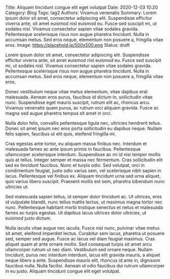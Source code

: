 Title: Aliquam tincidunt congue elit eget volutpat
Date: 2020-12-03 10:20
Category: Blog
Tags: tag2
Authors: Vivamus venenatis
Summary: Lorem ipsum dolor sit amet, consectetur adipiscing elit. Suspendisse efficitur viverra ante, sit amet euismod nisl euismod eu. Fusce sed suscipit mi, ut sodales nisl. Vivamus consectetur sapien vitae sodales gravida. Pellentesque scelerisque risus non augue pharetra tincidunt. Nulla in accumsan metus. Sed eros neque, elementum non posuere a, fringilla vitae eros. 
Image: https://placehold.jp/500x500.png
Status: draft



Lorem ipsum dolor sit amet, consectetur adipiscing elit. Suspendisse efficitur viverra ante, sit amet euismod nisl euismod eu. Fusce sed suscipit mi, ut sodales nisl. Vivamus consectetur sapien vitae sodales gravida. Pellentesque scelerisque risus non augue pharetra tincidunt. Nulla in accumsan metus. Sed eros neque, elementum non posuere a, fringilla vitae eros. 

Donec vestibulum neque vitae metus elementum, vitae dapibus erat malesuada. Aenean eros purus, faucibus id dictum in, sollicitudin vitae nunc. Suspendisse eget mauris suscipit, rutrum elit ac, rhoncus arcu. Vivamus venenatis quam purus, ac rutrum orci aliquam gravida. Fusce ac magna sed augue pharetra tempus sit amet in orci.

Nulla dolor felis, convallis pellentesque ligula nec, ultricies hendrerit tellus. Donec sit amet ipsum nec eros porta sollicitudin eu dapibus neque. Nullam felis sapien, faucibus ut elit quis, eleifend fringilla mi. 

Cras egestas ante tortor, eu aliquam massa finibus nec. Interdum et malesuada fames ac ante ipsum primis in faucibus. Pellentesque ullamcorper scelerisque interdum. Suspendisse ac mi id nisi tempor mollis quis at tellus. Integer semper et massa nec fermentum. Cras sollicitudin elit sed ex tincidunt faucibus. Nunc et turpis odio. Sed volutpat, orci in condimentum feugiat, justo odio varius sem, vel scelerisque nibh sapien in lacus. Pellentesque vel finibus ex. Aliquam tincidunt urna sed urna aliquet, quis varius libero suscipit. Praesent mollis est sem, pharetra bibendum nunc ultricies ut.

Sed malesuada sapien tellus, id semper dolor tincidunt ac. Ut ultrices, eros id vulputate blandit, nunc tellus mattis lectus, ut maximus magna tortor nec nunc. Pellentesque habitant morbi tristique senectus et netus et malesuada fames ac turpis egestas. Ut dapibus lacus ultrices dolor ultricies, ut euismod justo dictum. 

Nulla iaculis vitae augue nec iaculis. Fusce nisl nunc, pulvinar vitae metus sit amet, eleifend imperdiet lectus. Curabitur sem lacus, pharetra ut posuere sed, semper sed augue. Fusce ac lacus vel diam feugiat maximus. Cras aliquet quam at ante ornare mollis. Sed consequat turpis sit amet arcu ullamcorper rutrum ut nec diam. Vestibulum sed ornare neque. Nullam tincidunt, purus nec interdum interdum, lacus elit gravida mauris, a aliquet neque libero a ante. Suspendisse mauris elit, rhoncus id ante in, dignissim faucibus nulla. Nulla facilisi. Aenean id odio faucibus dui rutrum ullamcorper in eu justo. Aliquam tincidunt congue elit eget volutpat.